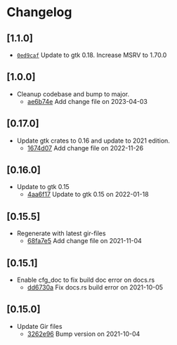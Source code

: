 # Changelog

## \[1.1.0]

- [`0ed9caf`](https://github.com/tauri-apps/javascriptcore-rs/commit/0ed9caf1da825bfe25fe9d7e1be7dd1f87422982) Update to gtk 0.18.
  Increase MSRV to 1.70.0

## \[1.0.0]

- Cleanup codebase and bump to major.
  - [ae6b74e](https://github.com/tauri-apps/javascriptcore-rs/commit/ae6b74eb8161d46739334b8b4e25719c563a8da9) Add change file on 2023-04-03

## \[0.17.0]

- Update gtk crates to 0.16 and update to 2021 edition.
  - [1674d07](https://github.com/tauri-apps/javascriptcore-rs/commit/1674d0716c4e76705ce958fc8c464bb9cb4e9320) Add change file on 2022-11-26

## \[0.16.0]

- Update to gtk 0.15
  - [4aa6f17](https://github.com/tauri-apps/javascriptcore-rs/commit/4aa6f1758343f50cc7f7af42ac903077349b8051) Update to gtk 0.15 on 2022-01-18

## \[0.15.5]

- Regenerate with latest gir-files
  - [68fa7e5](https://github.com/tauri-apps/javascriptcore-rs/commit/68fa7e5f12110ac47c07afaaeebfeb7067dfca21) Add change file on 2021-11-04

## \[0.15.1]

- Enable cfg_doc to fix build doc error on docs.rs
  - [dd6730a](https://github.com/tauri-apps/javascriptcore-rs/commit/dd6730a7e478cf9a33b02f9fc8509f70330e861f) Fix docs.rs build error on 2021-10-05

## \[0.15.0]

- Update Gir files
  - [3262e96](https://github.com/tauri-apps/javascriptcore-rs/commit/3262e96efc1cd6a640b81368255f3ae9325b2170) Bump version on 2021-10-04
